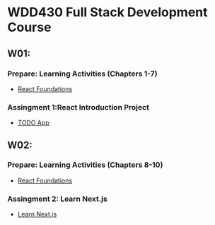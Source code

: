 
# WDD430 Full Stack Development Course

## W01:
### Prepare: Learning Activities (Chapters 1-7)
- [React Foundations](https://github.com/anthonb711/wdd430ReactFoundations)

### Assingment 1:React Introduction Project
- [TODO App](https://github.com/anthonb711/react-intro-proj)

## W02:
### Prepare: Learning Activities (Chapters 8-10)
- [React Foundations](https://github.com/anthonb711/wdd430ReactFoundations)

### Assingment 2: Learn Next.js
- [Learn Next.js](https://github.com/anthonb711/fin-dashboard)
